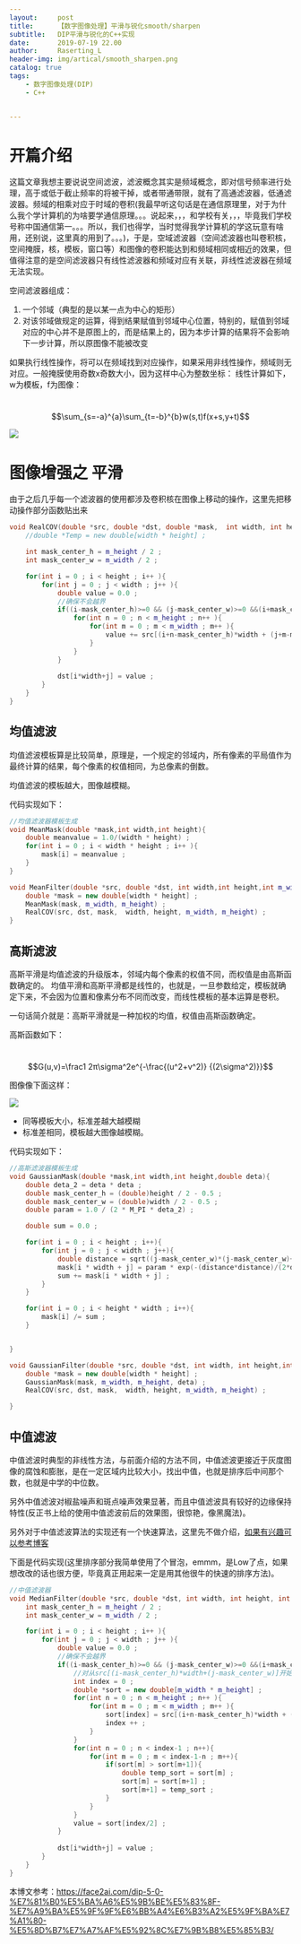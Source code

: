 ```yaml
---
layout:     post
title:      【数字图像处理】平滑与锐化smooth/sharpen
subtitle:   DIP平滑与锐化的C++实现
date:       2019-07-19 22.00
author:     Raserting_L
header-img: img/artical/smooth_sharpen.png
catalog: true
tags:
    - 数字图像处理(DIP)
    - C++


---
```


# 开篇介绍

这篇文章我想主要说说空间滤波，滤波概念其实是频域概念，即对信号频率进行处理，高于或低于截止频率的将被干掉，或者带通带限，就有了高通滤波器，低通滤波器。频域的相乘对应于时域的卷积(我最早听这句话是在通信原理里，对于为什么我个学计算机的为啥要学通信原理。。。说起来，，，和学校有关，，，毕竟我们学校号称中国通信第一。。。所以，我们也得学，当时觉得我学计算机的学这玩意有啥用，还别说，这里真的用到了。。。)，于是，空域滤波器（空间滤波器也叫卷积核，空间掩膜，核，模板，窗口等）和图像的卷积能达到和频域相同或相近的效果，但值得注意的是空间滤波器只有线性滤波器和频域对应有关联，非线性滤波器在频域无法实现。



空间滤波器组成：

1. 一个邻域（典型的是以某一点为中心的矩形）
2. 对该邻域做规定的运算，得到结果赋值到邻域中心位置，特别的，赋值到邻域对应的中心并不是原图上的，而是结果上的，因为本步计算的结果将不会影响下一步计算，所以原图像不能被改变

如果执行线性操作，将可以在频域找到对应操作，如果采用非线性操作，频域则无对应。一般掩膜使用奇数x奇数大小，因为这样中心为整数坐标：
线性计算如下，w为模板，f为图像：

​				 							$$\sum_{s=-a}^{a}\sum_{t=-b}^{b}w(s,t)f(x+s,y+t)$$  

![](..\img\imgs_in_articals\20150124134148406.png)





# 图像增强之 平滑



由于之后几乎每一个滤波器的使用都涉及卷积核在图像上移动的操作，这里先把移动操作部分函数贴出来

```c++
void RealCOV(double *src, double *dst, double *mask,  int width, int height, int m_width, int m_height){
    //double *Temp = new double[width * height] ;

    int mask_center_h = m_height / 2 ;
    int mask_center_w = m_width / 2 ;

    for(int i = 0 ; i < height ; i++ ){
        for(int j = 0 ; j < width ; j++ ){
            double value = 0.0 ;
            //确保不会越界
            if((i-mask_center_h)>=0 && (j-mask_center_w)>=0 &&(i+mask_center_h)<height && (j+mask_center_w)<width ){
            	for(int n = 0 ; n < m_height ; n++ ){
	                for(int m = 0 ; m < m_width ; m++ ){
						value += src[(i+n-mask_center_h)*width + (j+m-mask_center_w)] * mask[n*m_width+m] ;  
	                }
            	}
			}
            
            dst[i*width+j] = value ;
        }
    }
}
```



## 均值滤波

均值滤波模板算是比较简单，原理是，一个规定的邻域内，所有像素的平局值作为最终计算的结果，每个像素的权值相同，为总像素的倒数。



均值滤波的模板越大，图像越模糊。



代码实现如下：

```c++
//均值滤波器模板生成
void MeanMask(double *mask,int width,int height){
    double meanvalue = 1.0/(width * height) ;
    for(int i = 0 ; i < width * height ; i++ ){
        mask[i] = meanvalue ;
    }
}

void MeanFilter(double *src, double *dst, int width,int height,int m_width,int m_height){
    double *mask = new double[width * height] ;
    MeanMask(mask, m_width, m_height) ;
    RealCOV(src, dst, mask,  width, height, m_width, m_height) ; 
}
```





## 高斯滤波

高斯平滑是均值滤波的升级版本，邻域内每个像素的权值不同，而权值是由高斯函数确定的。
均值平滑和高斯平滑都是线性的，也就是，一旦参数给定，模板就确定下来，不会因为位置和像素分布不同而改变，而线性模板的基本运算是卷积。

一句话简介就是：高斯平滑就是一种加权的均值，权值由高斯函数确定。

高斯函数如下：

​								$$G(u,v)=\frac1 2π\sigma^2e^{-\frac{(u^2+v^2)} {(2\sigma^2)}}$$ 

图像像下面这样：

![](..\img\imgs_in_articals\Gauss.png)

* 同等模板大小，标准差越大越模糊
* 标准差相同，模板越大图像越模糊。



代码实现如下：

```c++
//高斯滤波器模板生成
void GaussianMask(double *mask,int width,int height,double deta){
    double deta_2 = deta * deta ;
    double mask_center_h = (double)height / 2 - 0.5 ; 
    double mask_center_w = (double)width / 2 - 0.5 ;
    double param = 1.0 / (2 * M_PI * deta_2) ;

    double sum = 0.0 ;

    for(int i = 0 ; i < height ; i++){
        for(int j = 0 ; j < width ; j++){
            double distance = sqrt((j-mask_center_w)*(j-mask_center_w)+(i-mask_center_h)*(i-mask_center_h)) ;
            mask[i * width + j] = param * exp(-(distance*distance)/(2*deta_2)) ;
            sum += mask[i * width + j] ;
        }
    }

    for(int i = 0 ; i < height * width ; i++){
        mask[i] /= sum ;
    }


}

void GaussianFilter(double *src, double *dst, int width, int height,int m_width,int m_height, double deta){
    double *mask = new double[width * height] ;
    GaussianMask(mask, m_width, m_height, deta) ;
    RealCOV(src, dst, mask,  width, height, m_width, m_height) ; 

}
```





## 中值滤波

中值滤波时典型的非线性方法，与前面介绍的方法不同，中值滤波更接近于灰度图像的腐蚀和膨胀，是在一定区域内比较大小，找出中值，也就是排序后中间那个数，也就是中学的中位数。

另外中值滤波对椒盐噪声和斑点噪声效果显著，而且中值滤波具有较好的边缘保持特性(反正书上给的使用中值滤波前后的效果图，很惊艳，像黑魔法)。



另外对于中值滤波算法的实现还有一个快速算法，这里先不做介绍，[如果有兴趣可以参考博客](https://face2ai.com/dip-5-4-%E7%81%B0%E5%BA%A6%E5%9B%BE%E5%83%8F-%E5%9B%BE%E5%83%8F%E5%A2%9E%E5%BC%BA-%E4%B8%AD%E5%80%BC%E6%BB%A4%E6%B3%A2/)

下面是代码实现(这里排序部分我简单使用了个冒泡，emmm，是Low了点，如果想改改的话也很方便，毕竟真正用起来一定是用其他很牛的快速的排序方法)。

```c++
//中值滤波器
void MedianFilter(double *src, double *dst, int width, int height, int m_width, int m_height){
    int mask_center_h = m_height / 2 ;
    int mask_center_w = m_width / 2 ;

    for(int i = 0 ; i < height ; i++ ){
        for(int j = 0 ; j < width ; j++ ){
            double value = 0.0 ;
            //确保不会越界
            if((i-mask_center_h)>=0 && (j-mask_center_w)>=0 &&(i+mask_center_h)<height && (j+mask_center_w)<width ){
                //对从src[(i-mask_center_h)*width+(j-mask_center_w)]开始的m_height*m_width个元素进行排序取中值
                int index = 0 ;
                double *sort = new double[m_width * m_height] ;
            	for(int n = 0 ; n < m_height ; n++ ){
	                for(int m = 0 ; m < m_width ; m++ ){
						sort[index] = src[(i+n-mask_center_h)*width + (j+m-mask_center_w)] ;
                        index ++ ;
	                }
            	}
                for(int n = 0 ; n < index-1 ; n++){
                    for(int m = 0 ; m < index-1-n ; m++){
                        if(sort[m] > sort[m+1]){
                            double temp_sort = sort[m] ;
                            sort[m] = sort[m+1] ;
                            sort[m+1] = temp_sort ;
                        }
                    }
                }
                value = sort[index/2] ;
			}
            
            dst[i*width+j] = value ;
        }
    }
}
```









本博文参考：https://face2ai.com/dip-5-0-%E7%81%B0%E5%BA%A6%E5%9B%BE%E5%83%8F-%E7%A9%BA%E5%9F%9F%E6%BB%A4%E6%B3%A2%E5%9F%BA%E7%A1%80-%E5%8D%B7%E7%A7%AF%E5%92%8C%E7%9B%B8%E5%85%B3/
